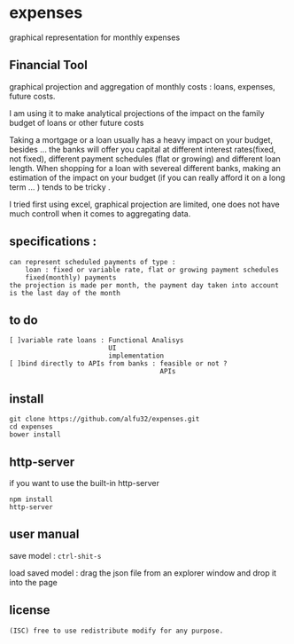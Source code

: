 # expenses
graphical representation for monthly expenses
## Financial Tool
 graphical projection  and aggregation of monthly costs : loans, expenses, future costs.

I am using it to make analytical projections of the impact on the  family budget of loans or other future costs

Taking a mortgage or a loan usually has a heavy impact on your budget, besides ... the banks will offer you capital at different interest rates(fixed, not fixed), different payment schedules (flat or growing) and different loan length. When shopping for a loan with severeal different banks, making an estimation of the impact on your budget (if you can really afford it on a long term ... ) tends to be tricky .

I tried first using excel, graphical projection are limited, one does not have much controll when it comes to aggregating data. 

## specifications :
	can represent scheduled payments of type :
		loan : fixed or variable rate, flat or growing payment schedules
		fixed(monthly) payments 
	the projection is made per month, the payment day taken into account is the last day of the month

## to do
	[ ]variable rate loans : Functional Analisys
	                         UI
	                         implementation
	[ ]bind directly to APIs from banks : feasible or not ?
	                                      APIs

## install
```
git clone https://github.com/alfu32/expenses.git
cd expenses
bower install
```

## http-server
if you want to use the built-in http-server
```
npm install
http-server
```

## user manual

save model       : `ctrl-shit-s`

load saved model : drag the json file from an explorer window and drop it into the page

## license
	(ISC) free to use redistribute modify for any purpose.